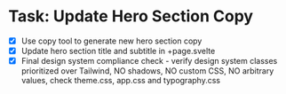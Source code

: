 # Task: Update Hero Section Copy

- [x] Use copy tool to generate new hero section copy
- [x] Update hero section title and subtitle in +page.svelte
- [x] Final design system compliance check - verify design system classes prioritized over Tailwind, NO shadows, NO custom CSS, NO arbitrary values, check theme.css, app.css and typography.css